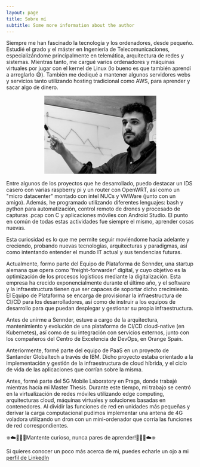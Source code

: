 ```yaml
---
layout: page
title: Sobre mí
subtitle: Some more information about the author
---
```


Siempre me han fascinado la tecnología y los ordenadores, desde pequeño. Estudié el grado y el máster en Ingeniería de Telecomunicaciones, especializándome principalmente en telemática, arquitectura de redes y sistemas. Mientras tanto, me cargué varios ordenadores y máquinas virtuales por jugar con el kernel de Linux (lo bueno es que también aprendí a arreglarlo 😅). También me dediqué a mantener algunos servidores webs y servicios tanto utilizando hosting tradicional como AWS, para aprender y sacar algo de dinero.

<p align="center">
  <img src="assets/img/about_me.png">
</p>

Entre algunos de los proyectos que he desarrollado, puedo destacar un IDS casero con varias raspberry pi y un router con OpenWRT, así como un "micro datacenter" montado con intel NUCs y VMWare (junto con un amigo). Además, he programado utilizando diferentes lenguajes: bash y python para automatización, control remoto de drones y procesado de capturas .pcap con C y aplicaciones móviles con Android Studio. El punto en común de todas estas actividades fue siempre el mismo, aprender cosas nuevas.

Esta curiosidad es lo que me permite seguir moviéndome hacia adelante y creciendo, probando nuevas tecnologías, arquitecturas y paradigmas, así como intentando entender el mundo IT actual y sus tendencias futuras.

Actualmente, formo parte del Equipo de Plataforma de Sennder, una startup alemana que opera como 'freight-forwarder' digital, y cuyo objetivo es la optimización de los procesos logísticos mediante la digitalización. Esta empresa ha crecido exponencialmente durante el último año, y el software y la infraestructura tienen que ser capaces de soportar dicho crecimiento. El Equipo de Plataforma se encarga de provisionar la infraestructura de CI/CD para los desarrolladores, así como de instruir a los equipos de desarrollo para que puedan desplegar y gestionar su propia infraestructura.

Antes de unirme a Sennder, estuve a cargo de la arquitectura, mantenimiento y evolución de una plataforma de CI/CD cloud-native (en Kubernetes), así como de su integración con servicios externos, junto con los compañeros del Centro de Excelencia de DevOps, en Orange Spain.

Anteriormente, formé parte del equipo de PaaS en un proyecto de Santander Globaltech a través de IBM. Dicho proyecto estaba orientado a la implementación y gestión de la infraestructura de cloud híbrida, y el ciclo de vida de las aplicaciones que corrían sobre la misma.

Antes, formé parte del 5G Mobile Laboratory en Praga, donde trabajé mientras hacía mi Master Thesis. Durante este tiempo, mi trabajo se centró en la virtualización de redes móviles utilizando edge computing, arquitecturas cloud, máquinas virtuales y soluciones basadas en contenedores. Al dividir las funciones de red en unidades más pequeñas y derivar la carga computacional pudimos implementar una antena de 4G voladora utilizando un dron con un mini-ordenador que corría las funciones de red correspondientes.

⎈☁️👨🏽‍💻Mantente curioso, nunca pares de aprender!👨🏽‍💻☁️⎈

Si quieres conocer un poco más acerca de mi, puedes echarle un ojo a mi <a href="https://www.linkedin.com/in/miguel-fontanilla-14114710b/" target="_blank" rel="noopener">perfil de LinkedIn </a>